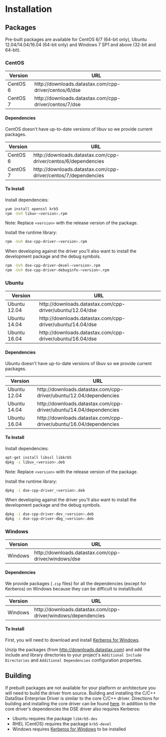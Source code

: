 # Installation

## Packages

Pre-built packages are available for CentOS 6/7 (64-bit only), Ubuntu
12.04/14.04/16.04 (64-bit only) and Windows 7 SP1 and above (32-bit and 64-bit).

### CentOS

<table class="table table-striped table-hover table-condensed">
  <thead>
  <tr>
   <th>Version</th>
   <th>URL</th>
  </tr>
  </thead>

  <tbody>
  <tr>
   <td>CentOS 6</td>
   <td>http://downloads.datastax.com/cpp-driver/centos/6/dse</td>
  </tr>
  <tr>
   <td>CentOS 7</td>
   <td>http://downloads.datastax.com/cpp-driver/centos/7/dse</td>
  </tr>
  </tbody>
</table>

#### Dependencies

CentOS doesn't have up-to-date versions of libuv so we provide current packages.

<table class="table table-striped table-hover table-condensed">
  <thead>
  <tr>
   <th>Version</th>
   <th>URL</th>
  </tr>
  </thead>

  <tbody>
  <tr>
   <td>CentOS 6</td>
   <td>http://downloads.datastax.com/cpp-driver/centos/6/dependencies</td>
  </tr>
  <tr>
   <td>CentOS 7</td>
   <td>http://downloads.datastax.com/cpp-driver/centos/7/dependencies</td>
  </tr>
  </tbody>
</table>

#### To Install

Install dependencies:

```bash
yum install openssl krb5
rpm -Uvh libuv-<version>.rpm
```

Note: Replace `<version>` with the release version of the package.

Install the runtime library:

```bash
rpm -Uvh dse-cpp-driver-<version>.rpm
```

When developing against the driver you'll also want to install the development
package and the debug symbols.

```bash
rpm -Uvh dse-cpp-driver-devel-<version>.rpm
rpm -Uvh dse-cpp-driver-debuginfo-<version>.rpm
```

### Ubuntu

<table class="table table-striped table-hover table-condensed">
  <thead>
  <tr>
   <th>Version</th>
   <th>URL</th>
  </tr>
  </thead>

  <tbody>
  <tr>
   <td>Ubuntu 12.04</td>
   <td>http://downloads.datastax.com/cpp-driver/ubuntu/12.04/dse</td>
  </tr>
  <tr>
   <td>Ubuntu 14.04</td>
   <td>http://downloads.datastax.com/cpp-driver/ubuntu/14.04/dse</td>
  </tr>
  <tr>
   <td>Ubuntu 16.04</td>
   <td>http://downloads.datastax.com/cpp-driver/ubuntu/16.04/dse</td>
  </tr>
  </tbody>
</table>

#### Dependencies

Ubuntu doesn't have up-to-date versions of libuv so we provide current packages.

<table class="table table-striped table-hover table-condensed">
  <thead>
  <tr>
   <th>Version</th>
   <th>URL</th>
  </tr>
  </thead>

  <tbody>
  <tr>
   <td>Ubuntu 12.04</td>
   <td>http://downloads.datastax.com/cpp-driver/ubuntu/12.04/dependencies</td>
  </tr>
  <tr>
   <td>Ubuntu 14.04</td>
   <td>http://downloads.datastax.com/cpp-driver/ubuntu/14.04/dependencies</td>
  </tr>
  <tr>
   <td>Ubuntu 16.04</td>
   <td>http://downloads.datastax.com/cpp-driver/ubuntu/16.04/dependencies</td>
  </tr>
  </tbody>
</table>

#### To Install

Install dependencies:

```bash
apt-get install libssl libkrb5
dpkg -i libuv_<version>.deb
```

Note: Replace `<version>` with the release version of the package.

Install the runtime library:

```bash
dpkg -i dse-cpp-driver_<version>.deb
```

When developing against the driver you'll also want to install the development
package and the debug symbols.

```bash
dpkg -i dse-cpp-driver-dev_<version>.deb
dpkg -i dse-cpp-driver-dbg_<version>.deb
```

### Windows

<table class="table table-striped table-hover table-condensed">
  <thead>
  <tr>
   <th>Version</th>
    <th>URL</th>
  </tr>
  </thead>

  <tbody>
  <tr>
   <td>Windows</td>
   <td>http://downloads.datastax.com/cpp-driver/windows/dse</td>
  </tr>
  </tbody>
</table>

#### Dependencies

We provide packages (`.zip` files) for all the dependencies (except for
Kerberos) on Windows because they can be difficult to install/build.

<table class="table table-striped table-hover table-condensed">
  <thead>
  <tr>
   <th>Version</th>
   <th>URL</th>
  </tr>
  </thead>

  <tbody>
  <tr>
   <td>Windows</td>
   <td>http://downloads.datastax.com/cpp-driver/windows/dependencies</td>
  </tr>
  </tbody>
</table>

#### To Install

First, you will need to download and install [Kerberos for Windows].

Unzip the packages (from http://downloads.datastax.com) and add the include and
library directories to your project's `Additional Include Directories` and
`Additional Dependencies` configuration properties.

## Building

If prebuilt packages are not available for your platform or architecture you
will need to build the driver from source. Building and installing the C/C++
DataStax Enterprise Driver is similar to the core C/C++ driver. Directions
for building and installing the core driver can be found [here](/building/). In
addition to the core driver's dependencies the DSE driver also requires
Kerberos:

* Ubuntu requires the package `libkrb5-dev`
* RHEL (CentOS) requires the package `krb5-devel`
* Windows requires [Kerberos for Windows] to be installed

[Kerberos for Windows]: http://web.mit.edu/kerberos/dist/index.html
